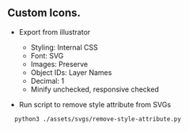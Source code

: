## Custom Icons.

- Export from illustrator

  - Styling: Internal CSS
  - Font: SVG
  - Images: Preserve
  - Object IDs: Layer Names
  - Decimal: 1
  - Minify unchecked, responsive checked

- Run script to remove style attribute from SVGs

```sh
  python3 ./assets/svgs/remove-style-attribute.py
```
